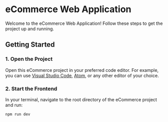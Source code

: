 # eCommerce Web Application

Welcome to the eCommerce Web Application! Follow these steps to get the project up and running.

## Getting Started

### 1. Open the Project

Open this eCommerce project in your preferred code editor. For example, you can use [Visual Studio Code](https://code.visualstudio.com/), [Atom](https://atom.io/), or any other editor of your choice.

### 2. Start the Frontend

In your terminal, navigate to the root directory of the eCommerce project and run:
```bash
npm run dev

